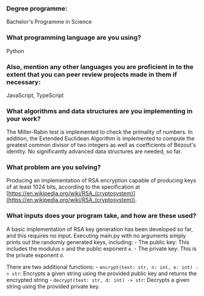 ### Degree programme:
Bachelor's Programme in Science

### What programming language are you using?
Python

### Also, mention any other languages you are proficient in to the extent that you can peer review projects made in them if necessary:
JavaScript, TypeScript

### What algorithms and data structures are you implementing in your work?
The Miller-Rabin test is implemented to check the primality of numbers. In addition, the Extended Euclidean Algorithm is implemented to compute the greatest common divisor of two integers as well as coefficients of Bézout's identity. No significantly advanced data structures are needed, so far.

### What problem are you solving?
Producing an implementation of RSA encryption capable of producing keys of at least 1024 bits, according to the specification at [https://en.wikipedia.org/wiki/RSA_(cryptosystem)](https://en.wikipedia.org/wiki/RSA_(cryptosystem)).

### What inputs does your program take, and how are these used?
A basic implementation of RSA key generation has been developed so far, and this requires no input. Executing main.py with no arguments simply prints out the randomly generated keys, including:
\- The public key: This includes the modulus `n` and the public exponent `e`.
\- The private key: This is the private exponent `d`.

There are two additional functions:
\- `encrypt(text: str, n: int, e: int) -> str`: Encrypts a given string using the provided public key and returns the encrypted string
\- `decrypt(text: str, d: int) -> str`: Decrypts a given string using the provided private key.
